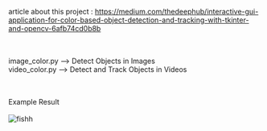 article about this project : https://medium.com/thedeephub/interactive-gui-application-for-color-based-object-detection-and-tracking-with-tkinter-and-opencv-6afb74cd0b8b
<br><br><br>

image_color.py --> Detect Objects in Images<br>
video_color.py --> Detect and Track Objects in Videos<br><br><br>

Example Result <br><br>
![fishh](https://github.com/siromermer/Object-Detection-GUI-application-with-Colors-HSV/assets/113242649/4bac150c-71a5-4f90-bfc5-a734c1451be3)
